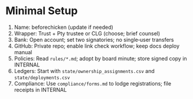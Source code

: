 # Minimal Setup

1. Name: beforechicken (update if needed)
2. Wrapper: Trust + Pty trustee or CLG (choose; brief counsel)
3. Bank: Open account; set two signatories; no single‑user transfers
4. GitHub: Private repo; enable link check workflow; keep docs deploy manual
5. Policies: Read `rules/*.md`; adopt by board minute; store signed copy in INTERNAL
6. Ledgers: Start with `state/ownership_assignments.csv` and `state/deployments.csv`
7. Compliance: Use `compliance/forms.md` to lodge registrations; file receipts in INTERNAL
